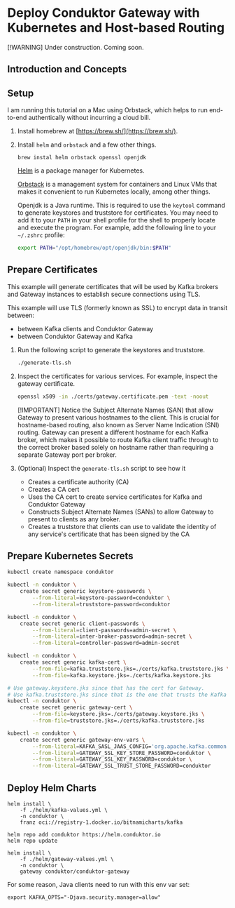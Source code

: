 # Deploy Conduktor Gateway with Kubernetes and Host-based Routing

[!WARNING] Under construction. Coming soon.

## Introduction and Concepts

## Setup

I am running this tutorial on a Mac using Orbstack, which helps to run end-to-end authentically without incurring a cloud bill.

1. Install homebrew at [https://brew.sh/](https://brew.sh/).
1. Install `helm` and `orbstack` and a few other things.
    ```
    brew instal helm orbstack openssl openjdk
    ```
    [Helm](https://helm.sh/) is a package manager for Kubernetes.

    [Orbstack](https://orbstack.dev/) is a management system for containers and Linux VMs that makes it convenient to run Kubernetes locally, among other things.

    Openjdk is a Java runtime. This is required to use the `keytool` command to generate keystores and truststore for certificates. You may need to add it to your `PATH` in your shell profile for the shell to properly locate and execute the program. For example, add the following line to your `~/.zshrc` profile:
    ```bash
    export PATH="/opt/homebrew/opt/openjdk/bin:$PATH"
    ```

## Prepare Certificates

This example will generate certificates that will be used by Kafka brokers and Gateway instances to establish secure connections using TLS.

This example will use TLS (formerly known as SSL) to encrypt data in transit between:
- between Kafka clients and Conduktor Gateway
- between Conduktor Gateway and Kafka

1. Run the following script to generate the keystores and truststore.

    ```bash
    ./generate-tls.sh
    ```

1. Inspect the certificates for various services. For example, inspect the gateway certificate.
    ```bash
    openssl x509 -in ./certs/gateway.certificate.pem -text -noout
    ```
    [!IMPORTANT] Notice the Subject Alternate Names (SAN) that allow Gateway to present various hostnames to the client. This is crucial for hostname-based routing, also known as Server Name Indication (SNI) routing. Gateway can present a different hostname for each Kafka broker, which makes it possible to route Kafka client traffic through to the correct broker based solely on hostname rather than requiring a separate Gateway port per broker.


1. (Optional) Inspect the `generate-tls.sh` script to see how it
    - Creates a certificate authority (CA)
    - Creates a CA cert
    - Uses the CA cert to create service certificates for Kafka and Conduktor Gateway
    - Constructs Subject Alternate Names (SANs) to allow Gateway to present to clients as any broker.
    - Creates a truststore that clients can use to validate the identity of any service's certificate that has been signed by the CA



## Prepare Kubernetes Secrets


```bash
kubectl create namespace conduktor

kubectl -n conduktor \
    create secret generic keystore-passwords \
        --from-literal=keystore-password=conduktor \
        --from-literal=truststore-password=conduktor

kubectl -n conduktor \
    create secret generic client-passwords \
        --from-literal=client-passwords=admin-secret \
        --from-literal=inter-broker-password=admin-secret \
        --from-literal=controller-password=admin-secret 

kubectl -n conduktor \
    create secret generic kafka-cert \
        --from-file=kafka.truststore.jks=./certs/kafka.truststore.jks \
        --from-file=kafka.keystore.jks=./certs/kafka.keystore.jks

# Use gateway.keystore.jks since that has the cert for Gateway.
# Use kafka.truststore.jks since that is the one that trusts the Kafka cert.
kubectl -n conduktor \
    create secret generic gateway-cert \
        --from-file=keystore.jks=./certs/gateway.keystore.jks \
        --from-file=truststore.jks=./certs/kafka.truststore.jks

kubectl -n conduktor \
    create secret generic gateway-env-vars \
        --from-literal=KAFKA_SASL_JAAS_CONFIG='org.apache.kafka.common.security.plain.PlainLoginModule required username="admin" password="admin-secret";' \
        --from-literal=GATEWAY_SSL_KEY_STORE_PASSWORD=conduktor \
        --from-literal=GATEWAY_SSL_KEY_PASSWORD=conduktor \
        --from-literal=GATEWAY_SSL_TRUST_STORE_PASSWORD=conduktor
```

## Deploy Helm Charts

```
helm install \
    -f ./helm/kafka-values.yml \
    -n conduktor \
    franz oci://registry-1.docker.io/bitnamicharts/kafka
```


```
helm repo add conduktor https://helm.conduktor.io
helm repo update
```

```
helm install \
    -f ./helm/gateway-values.yml \
    -n conduktor \
    gateway conduktor/conduktor-gateway
```


For some reason, Java clients need to run with this env var set:
```
export KAFKA_OPTS="-Djava.security.manager=allow"
```